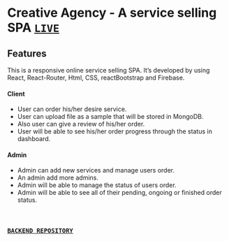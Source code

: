 # Creative Agency - A service selling SPA  [`LIVE`](https://creative-agency-20.web.app/)

## Features
This is a responsive online service selling
SPA. It’s developed by using React, React-Router, Html, CSS, reactBootstrap and Firebase.


#### Client 
- User can order his/her desire service.
- User can upload file as a sample that will be stored in MongoDB.
- Also user can give a review of his/her order.
- User will be able to see his/her order progress through the status in dashboard.

#### Admin
- Admin can add new services and manage users order.
- An admin add more admins.
- Admin will be able to manage the status of users order.
- Admin will be able to see all of their pending, ongoing or finished order status.

<br />

### [`BACKEND REPOSITORY`](https://github.com/readwanmd/CreativeAgency-Server)
